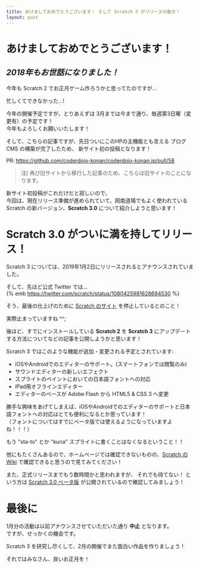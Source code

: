 ```yaml
---
title: あけましておめでとうございます！ そして Scratch 3 がリリースの動き！
layout: post
---
```


# あけましておめでとうございます！
## *2018年もお世話になりました！*

今年も Scratch 2 でお正月ゲーム作ろうかと思ってたのですが...  

忙しくてできなかった...!

今年の開催予定ですが、とりあえずは 3月までは今まで通り、毎週第3日曜（変更有）の予定です！  
今年もよろしくお願いいたします！

そして、こちらの記事ですが、先日ついにこのHPの主機能とも言える ブログCMS の構築が完了したため、
新サイト初の投稿となります！

PR: <https://github.com/coderdojo-konan/coderdojo-konan.jp/pull/58>

> 注) 再び旧サイトから移行した記事のため、こちらは旧サイトのことになります。

新サイト初投稿がこれだけだと寂しいので、  
今回は、現在リリース準備が進められていて、岡南道場でもよく使われている Scratch の新バージョン、**Scratch 3.0** について紹介しようと思います！

# Scratch 3.0 がついに満を持してリリース！

Scratch 3 については、2019年1月2日にリリースされるとアナウンスされていました。

そして、先ほど公式 Twitter では...  
{% emb https://twitter.com/scratch/status/1080425981628694530 %}

そう、最後の仕上げのために [Scratch のサイト](https://scratch.mit.edu/) を停止しているとのこと！

実際止まっていますね ^^;

後ほど、すでにインストールしている **Scratch 2** を **Scratch 3** にアップデートする方法についてなどの記事を公開しようかと思います！

Scratch 3 ではこのような機能が追加・変更される予定とされています:

- iOSやAndroidでのエディターのサポート。(スマートフォンでは閲覧のみ)
- サウンドエディターの新しいエフェクト
- スプライトのペイントにおいての日本語フォントへの対応
- iPad用オフラインエディター
- エディターのベースが Adobe Flash から HTML5 & CSS 3 へ変更

勝手な興味をあげてしまえば、iOSやAndroidでのエディターのサポートと日本語フォントへの対応はとても便利になるとか思っています！    
（フォントについてはすでにベータ版では使えるようになっていますよね！！！）  

もう "sta-to" とか "kuria" スプライトに書くことはなくなるということ！！

他にもたくさんあるので、ホームページでは確認できないものの、[Scratch の Wiki](https://ja.scratch-wiki.info/wiki/Scratch_3.0#cite_note-29) で確認できると思うので見てみてください！

また、正式リリースまでもう数時間かと思われますが、 それでも待てない！ という方は [Scratch 3.0 ベータ版](https://llk.github.io/scratch-gui/master/) が公開されているので確認してみましょう！

# 最後に
1月分の活動は以前アナウンスさせていただいた通り **中止** となります。  
ですが、せっかくの機会です。

Scratch 3 を研究し尽くして、2月の開催でまた面白い作品を作りましょう！

それではみなさん、良いお正月を！
